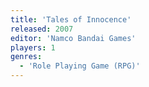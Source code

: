 ```yaml
---
title: 'Tales of Innocence'
released: 2007
editor: 'Namco Bandai Games'
players: 1
genres:
  - 'Role Playing Game (RPG)'
---
```

